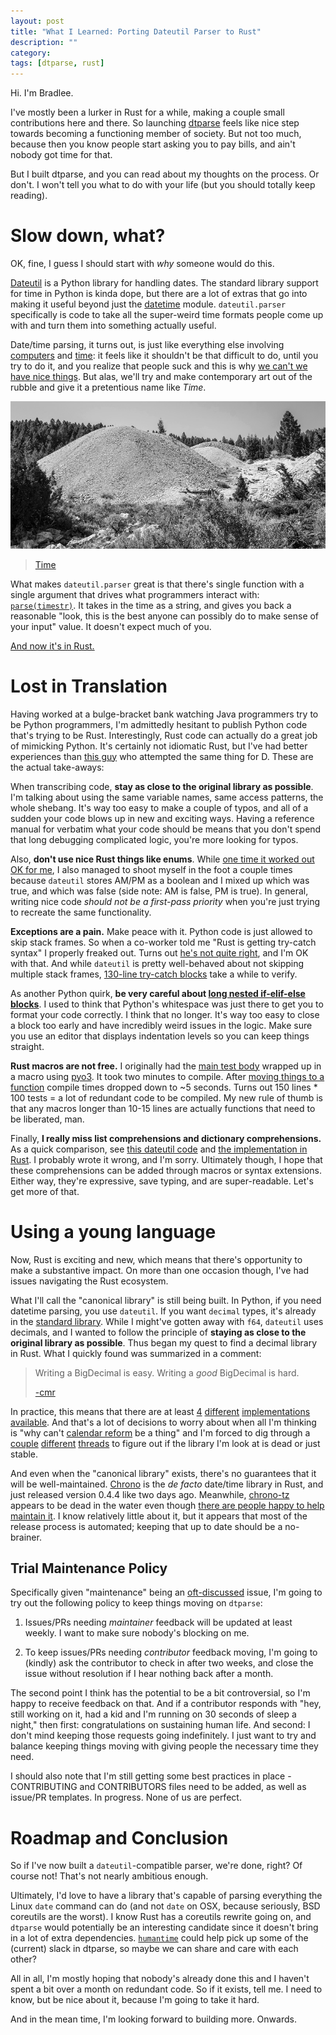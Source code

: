 ```yaml
---
layout: post
title: "What I Learned: Porting Dateutil Parser to Rust"
description: ""
category: 
tags: [dtparse, rust]
---
```


Hi. I'm Bradlee.

I've mostly been a lurker in Rust for a while, making a couple small contributions here and there.
So launching [dtparse](https://github.com/bspeice/dtparse) feels like nice step towards becoming a
functioning member of society. But not too much, because then you know people start asking you to
pay bills, and ain't nobody got time for that.

But I built dtparse, and you can read about my thoughts on the process. Or don't. I won't tell you
what to do with your life (but you should totally keep reading).

# Slow down, what?

OK, fine, I guess I should start with *why* someone would do this.

[Dateutil](https://github.com/dateutil/dateutil) is a Python library for handling dates.
The standard library support for time in Python is kinda dope, but there are a lot of extras
that go into making it useful beyond just the [datetime](https://docs.python.org/3.6/library/datetime.html)
module. `dateutil.parser` specifically is code to take all the super-weird time formats people
come up with and turn them into something actually useful.

Date/time parsing, it turns out, is just like everything else involving
[computers](https://infiniteundo.com/post/25326999628/falsehoods-programmers-believe-about-time)
and [time](https://infiniteundo.com/post/25509354022/more-falsehoods-programmers-believe-about-time):
it feels like it shouldn't be that difficult to do, until you try to do it,
and you realize that people suck and this is why [we can't we have nice things](https://zachholman.com/talk/utc-is-enough-for-everyone-right).
But alas, we'll try and make contemporary art out of the rubble and give it a
pretentious name like *Time*.

![A gravel mound](/assets/images/2018-06-25-gravel-mound.jpg)
> [Time](https://www.goodfreephotos.com/united-states/montana/elkhorn/remains-of-the-mining-operation-elkhorn.jpg.php)

What makes `dateutil.parser` great is that there's single function with a single argument that drives
what programmers interact with: [`parse(timestr)`](https://github.com/dateutil/dateutil/blob/6dde5d6298cfb81a4c594a38439462799ed2aef2/dateutil/parser/_parser.py#L1258).
It takes in the time as a string, and gives you back a reasonable "look, this is the best
anyone can possibly do to make sense of your input" value. It doesn't expect much of you.

[And now it's in Rust.](https://github.com/bspeice/dtparse/blob/7d565d3a78876dbebd9711c9720364fe9eba7915/src/lib.rs#L1332)

# Lost in Translation

Having worked at a bulge-bracket bank watching Java programmers try to be Python programmers,
I'm admittedly hesitant to publish Python code that's trying to be Rust.
Interestingly, Rust code can actually do a great job of mimicking Python.
It's certainly not idiomatic Rust, but I've had better experiences
than [this guy](https://webcache.googleusercontent.com/search?q=cache:wkYMpktJtnUJ:https://jackstouffer.com/blog/porting_dateutil.html+&cd=3&hl=en&ct=clnk&gl=us)
who attempted the same thing for D. These are the actual take-aways:

When transcribing code, **stay as close to the original library as possible**. I'm talking
about using the same variable names, same access patterns, the whole shebang.
It's way too easy to make a couple of typos, and all of a sudden
your code blows up in new and exciting ways. Having a reference manual for verbatim
what your code should be means that you don't spend that long debugging complicated logic,
you're more looking for typos.

Also, **don't use nice Rust things like enums**. While 
[one time it worked out OK for me](https://github.com/bspeice/dtparse/blob/7d565d3a78876dbebd9711c9720364fe9eba7915/src/lib.rs#L88-L94),
I also managed to shoot myself in the foot a couple times because `dateutil` stores AM/PM as a boolean
and I mixed up which was true, and which was false (side note: AM is false, PM is true).
In general, writing nice code *should not be a first-pass priority* when you're just trying to recreate
the same functionality.

**Exceptions are a pain.** Make peace with it. Python code is just allowed to skip stack frames.
So when a co-worker told me "Rust is getting try-catch syntax" I properly freaked out.
Turns out [he's not quite right](https://github.com/rust-lang/rfcs/pull/243), and I'm OK with that.
And while `dateutil` is pretty well-behaved about not skipping multiple stack frames,
[130-line try-catch blocks](https://github.com/dateutil/dateutil/blob/16561fc99361979e88cccbd135393b06b1af7e90/dateutil/parser/_parser.py#L730-L865)
take a while to verify.

As another Python quirk, **be very careful about [long nested if-elif-else blocks](https://github.com/dateutil/dateutil/blob/16561fc99361979e88cccbd135393b06b1af7e90/dateutil/parser/_parser.py#L494-L568)**.
I used to think that Python's whitespace was just there
to get you to format your code correctly. I think that no longer. It's way too easy
to close a block too early and have incredibly weird issues in the logic. Make sure you use an editor that displays
indentation levels so you can keep things straight.

**Rust macros are not free.** I originally had the
[main test body](https://github.com/bspeice/dtparse/blob/b0e737f088eca8e83ab4244c6621a2797d247697/tests/compat.rs#L63-L217)
wrapped up in a macro using [pyo3](https://github.com/PyO3/PyO3). It took two minutes to compile. After
[moving things to a function](https://github.com/bspeice/dtparse/blob/e017018295c670e4b6c6ee1cfff00dbb233db47d/tests/compat.rs#L76-L205)
compile times dropped down to ~5 seconds. Turns out 150 lines * 100 tests = a lot of redundant code to be compiled.
My new rule of thumb is that any macros longer than 10-15 lines are actually functions that need to be liberated, man.

Finally, **I really miss list comprehensions and dictionary comprehensions.**
As a quick comparison, see 
[this dateutil code](https://github.com/dateutil/dateutil/blob/16561fc99361979e88cccbd135393b06b1af7e90/dateutil/parser/_parser.py#L476)
and [the implementation in Rust](https://github.com/bspeice/dtparse/blob/7d565d3a78876dbebd9711c9720364fe9eba7915/src/lib.rs#L619-L629).
I probably wrote it wrong, and I'm sorry. Ultimately though, I hope that these comprehensions can be added through macros or syntax extensions.
Either way, they're expressive, save typing, and are super-readable. Let's get more of that.

# Using a young language

Now, Rust is exciting and new, which means that there's opportunity to make a substantive impact.
On more than one occasion though, I've had issues navigating the Rust ecosystem.

What I'll call the "canonical library" is still being built. In Python, if you need datetime parsing,
you use `dateutil`. If you want `decimal` types, it's already in the
[standard library](https://docs.python.org/3.6/library/decimal.html). While I might've gotten away with `f64`,
`dateutil` uses decimals, and I wanted to follow the principle of **staying as close to the original library as possible**.
Thus began my quest to find a decimal library in Rust. What I quickly found was summarized
in a comment:

> Writing a BigDecimal is easy. Writing a *good* BigDecimal is hard.
>
> [-cmr](https://github.com/rust-lang/rust/issues/8937#issuecomment-34582794)

In practice, this means that there are at least [4](https://crates.io/crates/bigdecimal)
[different](https://crates.io/crates/rust_decimal) [implementations](https://crates.io/crates/decimal)
[available](https://crates.io/crates/decimate). And that's a lot of decisions to worry about
when all I'm thinking is "why can't [calendar reform](https://en.wikipedia.org/wiki/Calendar_reform) be a thing"
and I'm forced to dig through a [couple](https://github.com/rust-lang/rust/issues/8937#issuecomment-31661916)
[different](https://github.com/rust-lang/rfcs/issues/334) [threads](https://github.com/rust-num/num/issues/8)
to figure out if the library I'm look at is dead or just stable.

And even when the "canonical library" exists, there's no guarantees that it will be well-maintained.
[Chrono](https://github.com/chronotope/chrono) is the *de facto* date/time library in Rust,
and just released version 0.4.4 like two days ago. Meanwhile, [chrono-tz](https://github.com/chronotope/chrono-tz)
appears to be dead in the water even though [there are people happy to help maintain it](https://github.com/chronotope/chrono-tz/issues/19).
I know relatively little about it, but it appears that most of the release process is automated; keeping
that up to date should be a no-brainer.

## Trial Maintenance Policy

Specifically given "maintenance" being an [oft-discussed](https://www.reddit.com/r/rust/comments/48540g/thoughts_on_initiators_vs_maintainers/)
issue, I'm going to try out the following policy to keep things moving on `dtparse`:

1. Issues/PRs needing *maintainer* feedback will be updated at least weekly. I want to make sure nobody's blocking on me.

2. To keep issues/PRs needing *contributor* feedback moving, I'm going to (kindly) ask the contributor to check in after two weeks,
and close the issue without resolution if I hear nothing back after a month.

The second point I think has the potential to be a bit controversial, so I'm happy to receive feedback on that.
And if a contributor responds with "hey, still working on it, had a kid and I'm running on 30 seconds of sleep a night,"
then first: congratulations on sustaining human life. And second: I don't mind keeping those requests going indefinitely.
I just want to try and balance keeping things moving with giving people the necessary time they need.

I should also note that I'm still getting some best practices in place - CONTRIBUTING and CONTRIBUTORS files
need to be added, as well as issue/PR templates. In progress. None of us are perfect.

# Roadmap and Conclusion

So if I've now built a `dateutil`-compatible parser, we're done, right? Of course not! That's not
nearly ambitious enough.

Ultimately, I'd love to have a library that's capable of parsing everything the Linux `date`
command can do (and not `date` on OSX, because seriously, BSD coreutils are the worst). I know Rust has a
coreutils rewrite going on, and `dtparse` would potentially be an interesting candidate since it
doesn't bring in a lot of extra dependencies. [`humantime`](https://crates.io/crates/humantime)
could help pick up some of the (current) slack in dtparse, so maybe we can share and care with each other?

All in all, I'm mostly hoping that nobody's already done this and I haven't spent a bit over a month
on redundant code. So if it exists, tell me. I need to know, but be nice about it, because I'm going to take it hard.

And in the mean time, I'm looking forward to building more. Onwards.
